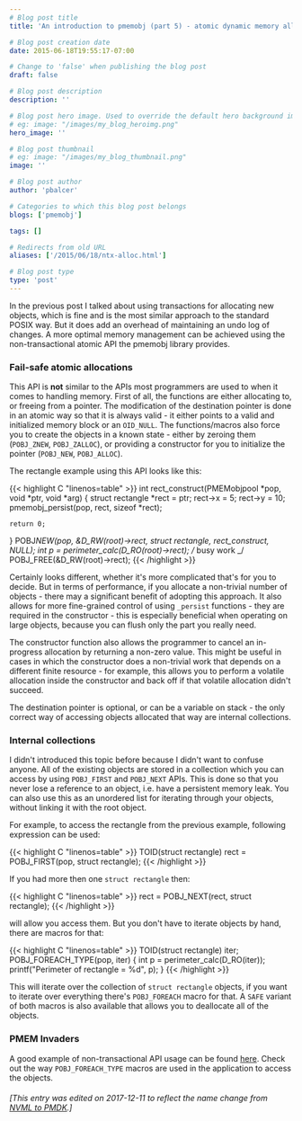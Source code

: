 ```yaml
---
# Blog post title
title: 'An introduction to pmemobj (part 5) - atomic dynamic memory allocation'

# Blog post creation date
date: 2015-06-18T19:55:17-07:00

# Change to 'false' when publishing the blog post
draft: false

# Blog post description
description: ''

# Blog post hero image. Used to override the default hero background image.
# eg: image: "/images/my_blog_heroimg.png"
hero_image: ''

# Blog post thumbnail
# eg: image: "/images/my_blog_thumbnail.png"
image: ''

# Blog post author
author: 'pbalcer'

# Categories to which this blog post belongs
blogs: ['pmemobj']

tags: []

# Redirects from old URL
aliases: ['/2015/06/18/ntx-alloc.html']

# Blog post type
type: 'post'
---
```


In the previous post I talked about using transactions for allocating new objects, which is fine and is the most similar approach to the standard POSIX way. But it does add an overhead of maintaining an undo log of changes. A more optimal memory management can be achieved using the non-transactional atomic API the pmemobj library provides.

### Fail-safe atomic allocations

This API is **not** similar to the APIs most programmers are used to when it comes to handling memory. First of all, the functions are either allocating to, or freeing from a pointer. The modification of the destination pointer is done in an atomic way so that it is always valid - it either points to a valid and initialized memory block or an `OID_NULL`. The functions/macros also force you to create the objects in a known state - either by zeroing them (`POBJ_ZNEW`, `POBJ_ZALLOC`), or providing a constructor for you to initialize the pointer (`POBJ_NEW`, `POBJ_ALLOC`).

The rectangle example using this API looks like this:

{{< highlight C "linenos=table" >}}
int rect_construct(PMEMobjpool *pop, void *ptr, void *arg) {
struct rectangle *rect = ptr;
rect->x = 5;
rect->y = 10;
pmemobj_persist(pop, rect, sizeof \*rect);

    return 0;

}
POBJ*NEW(pop, &D_RW(root)->rect, struct rectangle, rect_construct, NULL);
int p = perimeter_calc(D_RO(root)->rect);
/* busy work \_/
POBJ_FREE(&D_RW(root)->rect);
{{< /highlight >}}

Certainly looks different, whether it's more complicated that's for you to decide. But in terms of performance, if you allocate a non-trivial number of objects - there may a significant benefit of adopting this approach. It also allows for more fine-grained control of using `_persist` functions - they are required in the constructor - this is especially beneficial when operating on large objects, because you can flush only the part you really need.

The constructor function also allows the programmer to cancel an in-progress
allocation by returning a non-zero value. This might be useful in cases in which
the constructor does a non-trivial work that depends on a different finite
resource - for example, this allows you to perform a volatile allocation inside
the constructor and back off if that volatile allocation didn't succeed.

The destination pointer is optional, or can be a variable on stack - the only correct way of accessing objects allocated that way are internal collections.

### Internal collections

I didn't introduced this topic before because I didn't want to confuse anyone. All of the existing objects are stored in a collection which you can access by using `POBJ_FIRST` and `POBJ_NEXT` APIs. This is done so that you never lose a reference to an object, i.e. have a persistent memory leak. You can also use this as an unordered list for iterating through your objects, without linking it with the root object.

For example, to access the rectangle from the previous example, following expression can be used:

{{< highlight C "linenos=table" >}}
TOID(struct rectangle) rect = POBJ_FIRST(pop, struct rectangle);
{{< /highlight >}}

If you had more then one `struct rectangle` then:

{{< highlight C "linenos=table" >}}
rect = POBJ_NEXT(rect, struct rectangle);
{{< /highlight >}}

will allow you access them. But you don't have to iterate objects by hand, there are macros for that:

{{< highlight C "linenos=table" >}}
TOID(struct rectangle) iter;
POBJ_FOREACH_TYPE(pop, iter) {
int p = perimeter_calc(D_RO(iter));
printf("Perimeter of rectangle = %d", p);
}
{{< /highlight >}}

This will iterate over the collection of `struct rectangle` objects, if you want to iterate over everything there's `POBJ_FOREACH` macro for that. A `SAFE` variant of both macros is also available that allows you to deallocate all of the objects.

### PMEM Invaders

A good example of non-transactional API usage can be found [here](https://github.com/pmem/pmdk/tree/master/src/examples/libpmemobj/pminvaders). Check out the way `POBJ_FOREACH_TYPE` macros are used in the application to access the objects.

###### [This entry was edited on 2017-12-11 to reflect the name change from [NVML to PMDK](/blog/2017/12/NVML-is-now-PMDK).]
